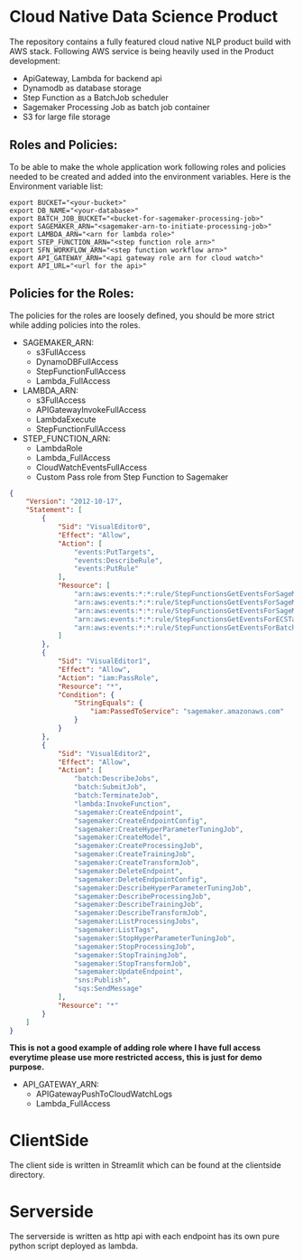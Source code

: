 # Cloud Native Data Science Product
The repository contains a fully featured cloud native NLP product build with AWS stack. Following AWS service is being heavily used in the Product development:
- ApiGateway, Lambda for backend api
- Dynamodb as database storage
- Step Function as a BatchJob scheduler
- Sagemaker Processing Job as batch job container
- S3 for large file storage

## Roles and Policies:
To be able to make the whole application work following roles and policies needed to be created and added into the environment variables.
Here is the Environment variable list:

```shell
export BUCKET="<your-bucket>"
export DB_NAME="<your-database>"
export BATCH_JOB_BUCKET="<bucket-for-sagemaker-processing-job>"
export SAGEMAKER_ARN="<sagemaker-arn-to-initiate-processing-job>"
export LAMBDA_ARN="<arn for lambda role>"
export STEP_FUNCTION_ARN="<step function role arn>"
export SFN_WORKFLOW_ARN="<step function workflow arn>"
export API_GATEWAY_ARN="<api gateway role arn for cloud watch>"
export API_URL="<url for the api>"
```

## Policies for the Roles:
The policies for the roles are loosely defined, you should be more strict while adding policies into the roles.

- SAGEMAKER_ARN:
  - s3FullAccess
  - DynamoDBFullAccess
  - StepFunctionFullAccess
  - Lambda_FullAccess
- LAMBDA_ARN:
  - s3FullAccess
  - APIGatewayInvokeFullAccess
  - LambdaExecute
  - StepFunctionFullAccess
- STEP_FUNCTION_ARN:
  - LambdaRole
  - Lambda_FullAccess
  - CloudWatchEventsFullAccess
  - Custom Pass role from Step Function to Sagemaker

```json
{
    "Version": "2012-10-17",
    "Statement": [
        {
            "Sid": "VisualEditor0",
            "Effect": "Allow",
            "Action": [
                "events:PutTargets",
                "events:DescribeRule",
                "events:PutRule"
            ],
            "Resource": [
                "arn:aws:events:*:*:rule/StepFunctionsGetEventsForSageMakerTrainingJobsRule",
                "arn:aws:events:*:*:rule/StepFunctionsGetEventsForSageMakerTransformJobsRule",
                "arn:aws:events:*:*:rule/StepFunctionsGetEventsForSageMakerTuningJobsRule",
                "arn:aws:events:*:*:rule/StepFunctionsGetEventsForECSTaskRule",
                "arn:aws:events:*:*:rule/StepFunctionsGetEventsForBatchJobsRule"
            ]
        },
        {
            "Sid": "VisualEditor1",
            "Effect": "Allow",
            "Action": "iam:PassRole",
            "Resource": "*",
            "Condition": {
                "StringEquals": {
                    "iam:PassedToService": "sagemaker.amazonaws.com"
                }
            }
        },
        {
            "Sid": "VisualEditor2",
            "Effect": "Allow",
            "Action": [
                "batch:DescribeJobs",
                "batch:SubmitJob",
                "batch:TerminateJob",
                "lambda:InvokeFunction",
                "sagemaker:CreateEndpoint",
                "sagemaker:CreateEndpointConfig",
                "sagemaker:CreateHyperParameterTuningJob",
                "sagemaker:CreateModel",
                "sagemaker:CreateProcessingJob",
                "sagemaker:CreateTrainingJob",
                "sagemaker:CreateTransformJob",
                "sagemaker:DeleteEndpoint",
                "sagemaker:DeleteEndpointConfig",
                "sagemaker:DescribeHyperParameterTuningJob",
                "sagemaker:DescribeProcessingJob",
                "sagemaker:DescribeTrainingJob",
                "sagemaker:DescribeTransformJob",
                "sagemaker:ListProcessingJobs",
                "sagemaker:ListTags",
                "sagemaker:StopHyperParameterTuningJob",
                "sagemaker:StopProcessingJob",
                "sagemaker:StopTrainingJob",
                "sagemaker:StopTransformJob",
                "sagemaker:UpdateEndpoint",
                "sns:Publish",
                "sqs:SendMessage"
            ],
            "Resource": "*"
        }
    ]
}
```
**This is not a good example of adding role where I have full access everytime please use more restricted access, this is just for demo purpose.**
- API_GATEWAY_ARN:
  - APIGatewayPushToCloudWatchLogs
  - Lambda_FullAccess

# ClientSide
The client side is written in Streamlit which can be found at the clientside directory.

# Serverside
The serverside is written as http api with each endpoint has its own pure python script deployed as lambda.

